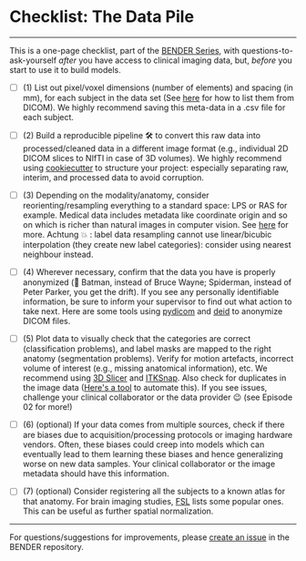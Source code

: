 # Checklist: The Data Pile

--------------------

This is a one-page checklist, part of the [BENDER Series](https://github.com/ubern-mia/bender), with questions-to-ask-yourself *after* you have access to clinical imaging data, but, *before* you start to use it to build models.  

- [ ] (1) List out pixel/voxel dimensions (number of elements) and spacing (in mm), for each subject in the data set (See [here](https://simpleitk.readthedocs.io/en/master/link_DicomImagePrintTags_docs.html) for how to list them from DICOM). We highly recommend saving this meta-data in a .csv file for each subject. 

- [ ] (2) Build a reproducible pipeline 🛠 to convert this raw data into processed/cleaned data in a different image format (e.g., individual 2D DICOM slices to NIfTI in case of 3D volumes). We highly recommend using [cookiecutter](https://drivendata.github.io/cookiecutter-data-science/#directory-structure) to structure your project: especially separating raw, interim, and processed data to avoid corruption. 

- [ ] (3) Depending on the modality/anatomy, consider reorienting/resampling everything to a standard space: LPS or RAS for example. Medical data includes metadata like coordinate origin and so on which is richer than natural images in computer vision. See [here](https://www.slicer.org/wiki/Coordinate_systems#Anatomical_coordinate_system) for more. Achtung 💥 : label data resampling cannot use linear/bicubic interpolation (they create new label categories): consider using nearest neighbour instead.

- [ ] (4) Wherever necessary, confirm that the data you have is properly anonymized (🦸 Batman, instead of Bruce Wayne; Spiderman, instead of Peter Parker, you get the drift). If you see any personally identifiable information, be sure to inform your supervisor to find out what action to take next. Here are some tools using [pydicom](https://pydicom.github.io/pydicom/dev/auto_examples/metadata_processing/plot_anonymize.html) and [deid](https://github.com/pydicom/deid) to anonymize DICOM files. 

- [ ] (5) Plot data to visually check that the categories are correct (classification problems), and label masks are mapped to the right anatomy (segmentation problems). Verify for motion artefacts, incorrect volume of interest (e.g., missing anatomical information), etc. We recommend using [3D Slicer](https://www.slicer.org) and [ITKSnap](http://www.itksnap.org/pmwiki/pmwiki.php). Also check for duplicates in the image data ([Here's a tool](https://github.com/elisemercury/Duplicate-Image-Finder) to automate this). If you see issues, challenge your clinical collaborator or the data provider 😉 (see Episode 02 for more!) 

- [ ] (6) (optional) If your data comes from multiple sources, check if there are biases due to acquisition/processing protocols or imaging hardware vendors. Often, these biases could creep into models which can eventually lead to them learning these biases and hence generalizing worse on new data samples. Your clinical collaborator or the image metadata should have this information.

- [ ] (7) (optional) Consider registering all the subjects to a known atlas for that anatomy. For brain imaging studies, [FSL](https://fsl.fmrib.ox.ac.uk/fsl/fslwiki/Atlases) lists some popular ones. This can be useful as further spatial normalization.  

--------------------

For questions/suggestions for improvements, please [create an issue](https://github.com/ubern-mia/bender/issues) in the BENDER repository.
